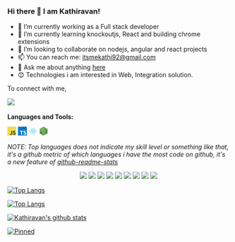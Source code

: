 ### Hi there 👋 I am Kathiravan!

- 🔭 I’m currently working as a Full stack developer
- 🌱 I’m currently learning knockoutjs, React and building chrome extensions
- 👯 I’m looking to collaborate on nodejs, angular and react projects
- 📫 You can reach me: itsmekathi92@gmail.com
- 💬 Ask me about anything [here](https://github.com/itsmekathi/itsmekathi/issues)
- :blush: Technologies i am interested in Web, Integration solution.

To connect with me,

<p align = "center">

[<img src="https://img.shields.io/badge/linkedin-%230077B5.svg?&style=for-the-badge&logo=linkedin&logoColor=white" />](https://www.linkedin.com/in/kathiravan-b-7838a699/)

</p>

**Languages and Tools:**

<code><img height="20" src="https://raw.githubusercontent.com/github/explore/80688e429a7d4ef2fca1e82350fe8e3517d3494d/topics/javascript/javascript.png"></code>
<code><img height="20" src="https://raw.githubusercontent.com/github/explore/80688e429a7d4ef2fca1e82350fe8e3517d3494d/topics/typescript/typescript.png"></code>
<code><img height="20" src="https://raw.githubusercontent.com/github/explore/80688e429a7d4ef2fca1e82350fe8e3517d3494d/topics/react/react.png"></code>
<code><img height="20" src="https://raw.githubusercontent.com/github/explore/80688e429a7d4ef2fca1e82350fe8e3517d3494d/topics/nodejs/nodejs.png"></code>

_NOTE: Top languages does not indicate my skill level or something like that, it's a github metric of which languages i have the most code on github, it's a new feature of [github-readme-stats](https://github.com/anuraghazra/github-readme-stats)_

<p align = "center">
<img src="https://img.shields.io/badge/c%20sharp-%23239120.svg?&style=for-the-badge&logo=c%20sharp&logoColor=white">
<img src="https://img.shields.io/badge/javascript-%23F7DF1E.svg?&style=for-the-badge&logo=javascript&logoColor=black&labelColor=black">
<img src="https://img.shields.io/badge/flask%20-%23000.svg?&style=for-the-badge&logo=flask&logoColor=white"/> 
<img src="https://img.shields.io/badge/git%20-%23F05033.svg?&style=for-the-badge&logo=git&logoColor=white"/> 
<img src="https://img.shields.io/badge/python%20-%2314354C.svg?&style=for-the-badge&logo=python&logoColor=white"/> 
<img src="https://img.shields.io/badge/c%20-%2300599C.svg?&style=for-the-badge&logo=c&logoColor=white"/> 
<img src="https://img.shields.io/badge/c++%20-%2300599C.svg?&style=for-the-badge&logo=c%2B%2B&ogoColor=white"/> 
<img src="https://img.shields.io/badge/markdown-%23000000.svg?&style=for-the-badge&logo=markdown&logoColor=white"/> 
<img src="https://img.shields.io/badge/heroku%20-%23430098.svg?&style=for-the-badge&logo=heroku&logoColor=white"/> 
</p>

[![Top Langs](https://github-readme-stats.vercel.app/api/top-langs/?username=itsmekathi)](https://github.com/anuraghazra/github-readme-stats)

[![Top Langs](https://github-readme-stats.vercel.app/api/top-langs/?username=itsmekathi&layout=compact)](https://github.com/anuraghazra/github-readme-stats)

[![Kathiravan's github stats](https://github-readme-stats.vercel.app/api?username=itsmekathi&show_icons=true&theme=dracula)](https://github.com/anuraghazra/github-readme-stats)

[![Pinned](https://github-readme-stats.anuraghazra1.vercel.app/api/pin/?username=anuraghazra&repo=itsmekathi&theme=radical)](https://github.com/anuraghazra/github-readme-stats)
